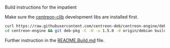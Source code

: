Build instructions for the impatient

Make sure the [centreon-clib](https://github.com/centreon-deb/centreon-clib)
development libs are installed first.

```bash
curl https://raw.githubusercontent.com/centreon-deb/centreon-engine/debian/bootstrap | sh
cd centreon-engine && git deb-pkg -C -U -u 1.5.0 -d origin/debian build
```

Further instruction in the [README.Build.md](README.Build.md) file.
